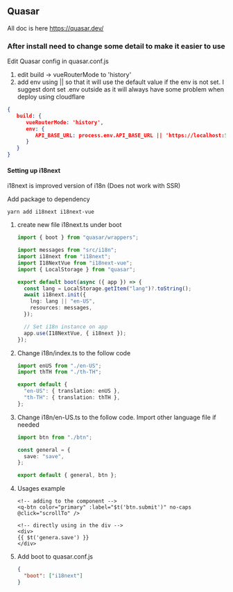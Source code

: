 ## Quasar

All doc is here https://quasar.dev/

### After install need to change some detail to make it easier to use

Edit Quasar config in quasar.conf.js

1. edit build -> vueRouterMode to 'history'
2. add env using || so that it will use the default value if the env is not set. I suggest dont set .env outside as it
   will always have some problem when deploy using cloudflare

```json
{
   build: {
      vueRouterMode: 'history',
      env: {
         API_BASE_URL: process.env.API_BASE_URL || 'https://localhost:5001'
      }
   }
}
```

#### Setting up i18next

i18next is improved version of i18n (Does not work with SSR)

Add package to dependency

```batch
yarn add i18next i18next-vue
```

1. create new file i18next.ts under boot

   ```ts
   import { boot } from "quasar/wrappers";

   import messages from "src/i18n";
   import i18next from "i18next";
   import I18NextVue from "i18next-vue";
   import { LocalStorage } from "quasar";

   export default boot(async ({ app }) => {
     const lang = LocalStorage.getItem("lang")?.toString();
     await i18next.init({
       lng: lang || "en-US",
       resources: messages,
     });

     // Set i18n instance on app
     app.use(I18NextVue, { i18next });
   });
   ```

2. Change i18n/index.ts to the follow code

   ```ts
   import enUS from "./en-US";
   import thTH from "./th-TH";

   export default {
     "en-US": { translation: enUS },
     "th-TH": { translation: thTH },
   };
   ```

3. Change i18n/en-US.ts to the follow code. Import other language file if needed

   ```ts
   import btn from "./btn";

   const general = {
     save: "save",
   };

   export default { general, btn };
   ```

4. Usages example

   ```vue
   <!-- adding to the component -->
   <q-btn color="primary" :label="$t('btn.submit')" no-caps @click="scrollTo" />

   <!-- directly using in the div -->
   <div>
   {{ $t('genera.save') }}
   </div>
   ```

5. Add boot to quasar.conf.js

   ```json
   {
     "boot": ["i18next"]
   }
   ```
